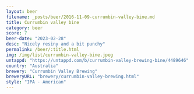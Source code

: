 ```yaml
---
layout: beer
filename: _posts/beer/2016-11-09-currumbin-valley-bine.md
title: Currumbin valley bine
category: beer
score: 7
beer-date: "2023-02-28"
desc: "Nicely resiny and a bit punchy"
permalink: /beer/:title.html
img: /img/list/currumbin-valley-bine.jpeg
untappd: "https://untappd.com/b/currumbin-valley-brewing-bine/4489646"
country: "Australia"
brewery: "Currumbin Valley Brewing"
breweryURL: "brewery/currumbin-valley-brewing.html"
style: "IPA - American"
---
```

